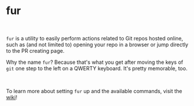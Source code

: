 # fur

<br>

`fur` is a utility to easily perform actions related to Git repos hosted online, such as (and not limited to) opening
your repo in a browser or jump directly to the PR creating page.

Why the name `fur`? Because that's what you get after moving the keys of `git` one step to the left on a QWERTY
keyboard. It's pretty memorable, too.

<br>

To learn more about setting `fur` up and the available commands, visit the [wiki](https://github.com/lilacse/fur/wiki)!
